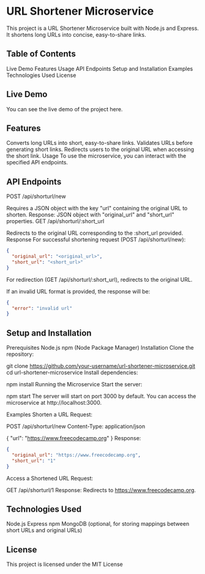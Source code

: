 # URL Shortener Microservice

This project is a URL Shortener Microservice built with Node.js and Express. It shortens long URLs into concise, easy-to-share links.

## Table of Contents

Live Demo
Features
Usage
API Endpoints
Setup and Installation
Examples
Technologies Used
License

## Live Demo

You can see the live demo of the project here.

## Features

Converts long URLs into short, easy-to-share links.
Validates URLs before generating short links.
Redirects users to the original URL when accessing the short link.
Usage
To use the microservice, you can interact with the specified API endpoints.

## API Endpoints

POST /api/shorturl/new

Requires a JSON object with the key "url" containing the original URL to shorten.
Response: JSON object with "original_url" and "short_url" properties.
GET /api/shorturl/:short_url

Redirects to the original URL corresponding to the :short_url provided.
Response
For successful shortening request (POST /api/shorturl/new):

```json
{
  "original_url": "<original_url>",
  "short_url": "<short_url>"
}
```

For redirection (GET /api/shorturl/:short_url), redirects to the original URL.

If an invalid URL format is provided, the response will be:

```json
{
  "error": "invalid url"
}
```

## Setup and Installation

Prerequisites
Node.js
npm (Node Package Manager)
Installation
Clone the repository:

git clone https://github.com/your-username/url-shortener-microservice.git
cd url-shortener-microservice
Install dependencies:

npm install
Running the Microservice
Start the server:

npm start
The server will start on port 3000 by default. You can access the microservice at http://localhost:3000.

Examples
Shorten a URL
Request:

POST /api/shorturl/new
Content-Type: application/json

{
"url": "https://www.freecodecamp.org"
}
Response:

```json
{
  "original_url": "https://www.freecodecamp.org",
  "short_url": "1"
}
```

Access a Shortened URL
Request:

GET /api/shorturl/1
Response:
Redirects to https://www.freecodecamp.org.

## Technologies Used

Node.js
Express
npm
MongoDB (optional, for storing mappings between short URLs and original URLs)

## License

This project is licensed under the MIT License
